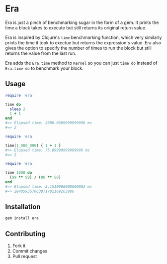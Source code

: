 # Era
Era is just a pinch of benchmarking sugar in the form of a gem. It prints the time a block takes to execute but still returns its original return value.

Era is inspired by Clojure's `time` benchmarking function, which very similarly prints the time it took to exectue but returns the expression's value. Era also gives the option to specify the number of times to run the block but still returns the value from the last run.

Era adds the `Era.time` method to `Kernel` so you can just `time do` instead of `Era.time do` to benchmark your block.

## Usage
```ruby
require 'era'

time do
  sleep 2
  1 + 1
end
#>> Elapsed time: 2000.0369999999998 ms
#=> 2
```
```ruby
require 'era'

time(1_000_000) { 1 + 1 }
#>> Elapsed time: 75.89999999999999 ms
#=> 2
```
```ruby
require 'era'

time 1000 do
  (99 ** 99) / (88 ** 88)
end
#>> Elapsed time: 3.1510000000000002 ms
#=> 284059367663871701169263886
```

## Installation
```bash
gem install era
```

## Contributing
1. Fork it
2. Commit changes
3. Pull request
